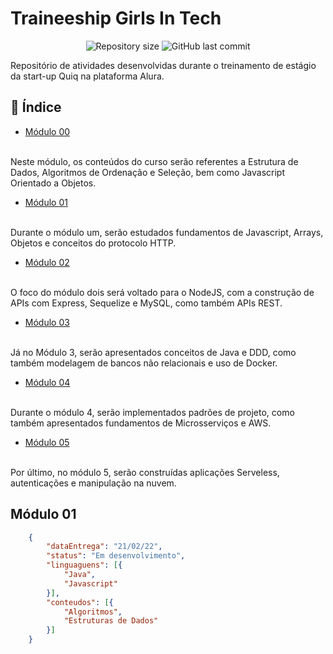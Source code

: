 # Traineeship Girls In Tech

<div align="center">
<img alt="Repository size" src="https://img.shields.io/github/languages/code-size/inaerosa/space?color=DB5800">
<img alt="GitHub last commit" src="https://img.shields.io/github/last-commit/inaerosa/space?color=DB5800">
</div>

<p>Repositório de atividades desenvolvidas durante o treinamento de estágio da start-up Quiq na plataforma Alura.<p>

## 📌 Índice
* [Módulo 00](##Módulo00)
<br/>
Neste módulo, os conteúdos do curso serão referentes a Estrutura de Dados, Algoritmos de Ordenação e Seleção, bem como Javascript Orientado a Objetos.

* [Módulo 01](##Módulo01)
<br/>
Durante o módulo um, serão estudados fundamentos de Javascript, Arrays, Objetos e conceitos do protocolo HTTP.

* [Módulo 02](##Módulo02)
<br/>
O foco do módulo dois será voltado para o NodeJS, com a construção de APIs com Express, Sequelize e MySQL, como também APIs REST.

* [Módulo 03](##Módulo03)
<br/>
Já no Módulo 3, serão apresentados conceitos de Java e DDD, como também modelagem de bancos não relacionais e uso de Docker.

* [Módulo 04](##Módulo04)
</br>
Durante o módulo 4, serão implementados padrões de projeto, como também apresentados fundamentos de Microsserviços e AWS.

* [Módulo 05](##Módulo05)
<br>
Por último, no módulo 5, serão construídas aplicações Serveless, autenticações e manipulação na nuvem.


## Módulo 01
```json 
    {
        "dataEntrega": "21/02/22",
        "status": "Em desenvolvimento",
        "linguaguens": [{
            "Java",
            "Javascript"
        }],
        "conteudos": [{
            "Algoritmos",
            "Estruturas de Dados"
        }]
    }
```








 

